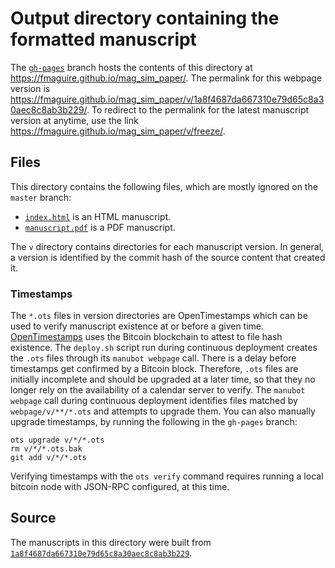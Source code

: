 # Output directory containing the formatted manuscript

The [`gh-pages`](https://github.com/fmaguire/mag_sim_paper/tree/gh-pages) branch hosts the contents of this directory at <https://fmaguire.github.io/mag_sim_paper/>.
The permalink for this webpage version is <https://fmaguire.github.io/mag_sim_paper/v/1a8f4687da667310e79d65c8a30aec8c8ab3b229/>.
To redirect to the permalink for the latest manuscript version at anytime, use the link <https://fmaguire.github.io/mag_sim_paper/v/freeze/>.

## Files

This directory contains the following files, which are mostly ignored on the `master` branch:

+ [`index.html`](index.html) is an HTML manuscript.
+ [`manuscript.pdf`](manuscript.pdf) is a PDF manuscript.

The `v` directory contains directories for each manuscript version.
In general, a version is identified by the commit hash of the source content that created it.

### Timestamps

The `*.ots` files in version directories are OpenTimestamps which can be used to verify manuscript existence at or before a given time.
[OpenTimestamps](https://opentimestamps.org/) uses the Bitcoin blockchain to attest to file hash existence.
The `deploy.sh` script run during continuous deployment creates the `.ots` files through its `manubot webpage` call.
There is a delay before timestamps get confirmed by a Bitcoin block.
Therefore, `.ots` files are initially incomplete and should be upgraded at a later time, so that they no longer rely on the availability of a calendar server to verify.
The `manubot webpage` call during continuous deployment identifies files matched by `webpage/v/**/*.ots` and attempts to upgrade them.
You can also manually upgrade timestamps, by running the following in the `gh-pages` branch:

```shell
ots upgrade v/*/*.ots
rm v/*/*.ots.bak
git add v/*/*.ots
```

Verifying timestamps with the `ots verify` command requires running a local bitcoin node with JSON-RPC configured, at this time.

## Source

The manuscripts in this directory were built from
[`1a8f4687da667310e79d65c8a30aec8c8ab3b229`](https://github.com/fmaguire/mag_sim_paper/commit/1a8f4687da667310e79d65c8a30aec8c8ab3b229).
